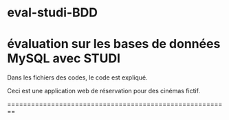 # eval-studi-BDD
évaluation sur les bases de données MySQL avec STUDI
=======================================================

Dans les fichiers des codes, le code est expliqué.

Ceci est une application web de réservation pour des cinémas fictif.

========================================================
